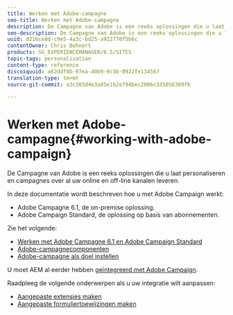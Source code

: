 ```yaml
---
title: Werken met Adobe-campagne
seo-title: Werken met Adobe-campagne
description: De Campagne van Adobe is een reeks oplossingen die u laat personaliseren en campagnes over al uw online en off-line kanalen leveren.
seo-description: De Campagne van Adobe is een reeks oplossingen die u laat personaliseren en campagnes over al uw online en off-line kanalen leveren.
uuid: d216ce8d-c9e5-4a3c-bd25-a922770f5b6c
contentOwner: Chris Bohnert
products: SG_EXPERIENCEMANAGER/6.5/SITES
topic-tags: personalization
content-type: reference
discoiquuid: a62ddf8b-97ea-40b9-9c3b-0922fe134567
translation-type: tm+mt
source-git-commit: a3c303d4e3a85e1b2e794bec2006c335056309fb

---
```



# Werken met Adobe-campagne{#working-with-adobe-campaign}

De Campagne van Adobe is een reeks oplossingen die u laat personaliseren en campagnes over al uw online en off-line kanalen leveren.

In deze documentatie wordt beschreven hoe u met Adobe Campaign werkt:

* Adobe Campagne 6.1, de on-premise oplossing.
* Adobe Campaign Standard, de oplossing op basis van abonnementen.

Zie het volgende:

* [Werken met Adobe Campagne 6.1 en Adobe Campaign Standard](/help/sites-classic-ui-authoring/classic-personalization-ac-campaign.md)
* [Adobe-campagnecomponenten](/help/sites-classic-ui-authoring/classic-personalization-ac-components.md)
* [Adobe-campagne als doel instellen](/help/sites-classic-ui-authoring/classic-personalization-ac-target.md)

U moet AEM al eerder hebben [geïntegreerd met Adobe Campaign](/help/sites-administering/campaign.md).

Raadpleeg de volgende onderwerpen als u uw integratie wilt aanpassen:

* [Aangepaste extensies maken](/help/sites-developing/extending-campaign-extensions.md)
* [Aangepaste formuliertoewijzingen maken](/help/sites-developing/extending-campaign-form-mapping.md)


